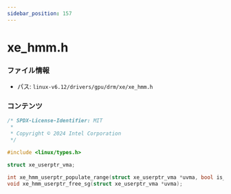 ```yaml
---
sidebar_position: 157
---
```

# xe_hmm.h

### ファイル情報

- パス: `linux-v6.12/drivers/gpu/drm/xe/xe_hmm.h`

### コンテンツ

```h
/* SPDX-License-Identifier: MIT
 *
 * Copyright © 2024 Intel Corporation
 */

#include <linux/types.h>

struct xe_userptr_vma;

int xe_hmm_userptr_populate_range(struct xe_userptr_vma *uvma, bool is_mm_mmap_locked);
void xe_hmm_userptr_free_sg(struct xe_userptr_vma *uvma);

```
